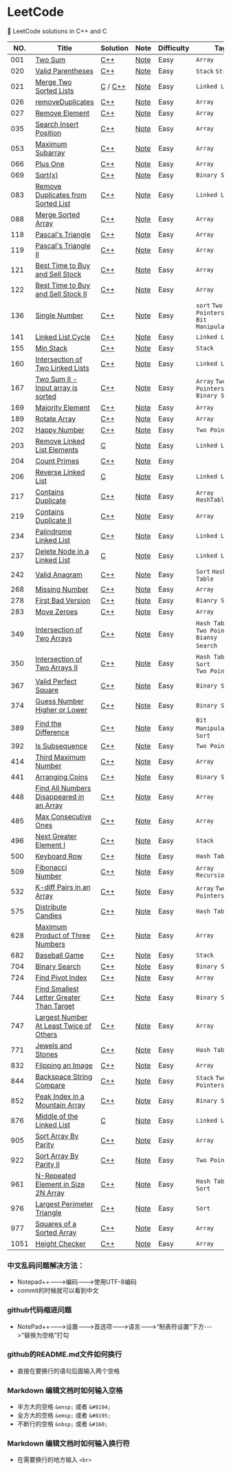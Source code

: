 # LeetCode
:book: LeetCode solutions in C++ and C


|NO.|Title|Solution|Note|Difficulty|Tag|
|---|-----|--------|----|----------|---|
|001|[Two Sum](https://leetcode-cn.com/problems/two-sum)|[C++](./001.两数之和/TwoSum.cc)|[Note](./001.两数之和/README.md)|Easy|`Array`|
|020|[Valid Parentheses](https://leetcode-cn.com/problems/valid-parentheses/)|[C++](./020.有效的括号/Valid_Parentheses.cc)|[Note](./020.有效的括号/README.md)|Easy|`Stack` `String`||
|021|[Merge Two Sorted Lists](https://leetcode-cn.com/problems/merge-two-sorted-lists/)|[C](./021.合并两个有序链表/MergeTwoSortedLists.c) / [C++](./021.合并两个有序链表/MergeTwoSortedLists.cc)|[Note](./021.合并两个有序链表/README.md)|Easy|`Linked List`|
|026|[removeDuplicates](https://leetcode-cn.com/problems/remove-duplicates-from-sorted-array)|[C++](./026.删除排序数组中的重复项/removeDuplicates.cc)|[Note](./026.删除排序数组中的重复项/README.md)|Easy|`Array`|
|027|[Remove Element](https://leetcode-cn.com/problems/remove-element/)|[C++](./027.移除元素/Remove%20Element.cc)|[Note](./027.移除元素/README.md)|Easy|`Array`|
|035|[Search Insert Position](https://leetcode-cn.com/problems/search-insert-position/)|[C++](./035.搜索插入位置/Search%20Insert%20Position.cc)|[Note](./035.搜索插入位置/README.md)|Easy|`Array`|
|053|[Maximum Subarray](https://leetcode-cn.com/problems/maximum-subarray/)|[C++](./053.最大子序和/maxSubArray.cc)|[Note](./053.最大子序和/README.md)|Easy|`Array`|
|066|[Plus One](https://leetcode-cn.com/problems/plus-one/)|[C++](./066.加一/plusOne.cc)|[Note](./066.加一/README.md)|Easy|`Array`|
|069|[Sqrt(x)](https://leetcode-cn.com/problems/sqrtx/)|[C++](./069.x的平方根/Sqrt(x).cc)|[Note](./069.x的平方根/README.md)|Easy|`Binary Search`|
|083|[Remove Duplicates from Sorted List](https://leetcode-cn.com/problems/remove-duplicates-from-sorted-list/)|[C++](./083.删除排序链表中的重复元素/Remove_Duplicates_from_Sorted_List.cc)|[Note](./083.删除排序链表中的重复元素/README.md)|Easy|`Linked List`|
|088|[Merge Sorted Array](https://leetcode-cn.com/problems/merge-sorted-array/)|[C++](./088.合并两个有序数组/MergeSortedArray.cc)|[Note](./088.合并两个有序数组/README.md)|Easy|`Array`|
|118|[Pascal's Triangle](https://leetcode-cn.com/problems/pascals-triangle/)|[C++](./118.杨辉三角/Pascal's_Triangle.cc)|[Note](./118.杨辉三角/README.md)|Easy|`Array`|
|119|[Pascal's Triangle II](https://leetcode-cn.com/problems/pascals-triangle-ii/)|[C++](./119.杨辉三角II/Pascal's_Triangle_II.cc)|[Note](.//119.杨辉三角II/README.md)|Easy|`Array`|
|121|[Best Time to Buy and Sell Stock](https://leetcode-cn.com/problems/best-time-to-buy-and-sell-stock/)|[C++](./121.买卖股票的最佳时机/Best-Time-to-Buy-and-Sell-Stock.cc)|[Note](./121.买卖股票的最佳时机/README.md)|Easy|`Array`|
|122|[Best Time to Buy and Sell Stock II](https://leetcode-cn.com/problems/best-time-to-buy-and-sell-stock-ii/)|[C++](./122.买卖股票的最佳时机II/Best-Time-to-Buy-and-Sell-Stock-II.cc)|[Note](./122.买卖股票的最佳时机II/README.md)|Easy|`Array`|
|136|[Single Number](https://leetcode-cn.com/problems/single-number/)|[C++](./136.只出现一次的数字/Single_Number.cc)|[Note](./136.只出现一次的数字/README.md)|Easy|`sort` `Two Pointers`<br>`Bit Manipulation`|
|141|[Linked List Cycle](https://leetcode-cn.com/problems/linked-list-cycle/)|[C++](./141.环形链表/Linked_List_Cycle.cc)|[Note](./141.环形链表/README.md)|Easy|`Linked List`|
|155|[Min Stack](https://leetcode-cn.com/problems/min-stack/)|[C++](./155.最小栈/Min_Stack.cc)|[Note](./155.最小栈/README.md)|Easy|`Stack`|
|160|[Intersection of Two Linked Lists](https://leetcode-cn.com/problems/intersection-of-two-linked-lists/)|[C++](./160.相交链表/Intersection_of_Two_Linked_Lists.cc)|[Note](./160.相交链表/README.md)|Easy|`Linked List`|
|167|[Two Sum II - Input array is sorted](https://leetcode-cn.com/problems/two-sum-ii-input-array-is-sorted/)|[C++](./167.两数之和II%20-%20输入有序数组/TwoSumII.cc)|[Note](./167.两数之和II%20-%20输入有序数组/TwoSumII.cc)|Easy|`Array` `Two Pointers` `Binary Search`|
|169|[Majority Element](https://leetcode-cn.com/problems/majority-element/)|[C++](./169.求众数/MajorityElement.cc)|[Note](./169.求众数/README.md)|Easy|`Array`|
|189|[Rotate Array](https://leetcode-cn.com/problems/rotate-array/)|[C++](./189.旋转数组/RotateArray.cc)|[Note](./189.旋转数组/README.md)|Easy|`Array`|
|202|[Happy Number](https://leetcode-cn.com/problems/happy-number/)|[C++](./202.快乐数/Happy_Number.cc)|[Note](./202.快乐数/README.md)|Easy|`Two Pointers`|
|203|[Remove Linked List Elements](https://leetcode-cn.com/problems/remove-linked-list-elements/)|[C](https://github.com/JINGLONGGIT/LeetCode/blob/master/203.%E7%A7%BB%E9%99%A4%E5%85%83%E7%B4%A0/RemoveLinkedListElements.c)|[Note](https://github.com/JINGLONGGIT/LeetCode/blob/master/203.%E7%A7%BB%E9%99%A4%E5%85%83%E7%B4%A0/README.md)|Easy|`Linked List`|
|204|[Count Primes](https://leetcode-cn.com/problems/count-primes/)|[C++](./204.计数质数/Count_Primes.cc)|[Note](./204.计数质数/README.md)|Easy|
|206|[Reverse Linked List](https://leetcode-cn.com/problems/reverse-linked-list/)|[C](https://github.com/JINGLONGGIT/LeetCode/blob/master/206.%E7%BF%BB%E8%BD%AC%E9%93%BE%E8%A1%A8/ReverseList.c)|[Note](https://github.com/JINGLONGGIT/LeetCode/blob/master/206.%E7%BF%BB%E8%BD%AC%E9%93%BE%E8%A1%A8/README.md)|Easy|`Linked List`|
|217|[Contains Duplicate](https://leetcode-cn.com/problems/contains-duplicate/)|[C++](./217.存在重复元素/ContainsDuplicate.cc)|[Note](./217.存在重复元素/README.md)|Easy|`Array HashTable`|
|219|[Contains Duplicate II](https://leetcode-cn.com/problems/contains-duplicate-ii/)|[C++](./219.存在重复元素II/Contains-Duplicate-II.cc)|[Note](./219.存在重复元素II/README.md)|Easy|`Array`|
|234|[Palindrome Linked List](https://leetcode-cn.com/problems/palindrome-linked-list/)|[C++](./234.回文链表/Palindrome_Linked_List.cc)|[Note](./234.回文链表/README.md)|Easy|`Linked List`|
|237|[Delete Node in a Linked List](https://leetcode-cn.com/problems/delete-node-in-a-linked-list/)|[C](./237.删除链表中的节点/Delete_Node_in_a_Linked_List.c)|[Note](./237.删除链表中的节点/README.md)|Easy|`Linked List`|
|242|[Valid Anagram](https://leetcode-cn.com/problems/valid-anagram/)|[C++](./242.有效的字母异位词/Valid_Anagram.cc)|[Note](./242.有效的字母异位词/README.md)|Easy|`Sort` `Hash Table`|
|268|[Missing Number](https://leetcode-cn.com/problems/missing-number/)|[C++](./268.缺失数字/MissingNumber.cc)|[Note](./268.缺失数字/README.md)|Easy|`Array`|
|278|[First Bad Version](https://leetcode-cn.com/problems/first-bad-version/)|[C++](./278.第一个错误的版本/First_Bad_Version.cc)|[Note](./278.第一个错误的版本/README.md)|Easy|`Bianry Search`|
|283|[Move Zeroes](https://leetcode-cn.com/problems/move-zeroes/)|[C++](./283.移动零/MoveZeroes.cc)|[Note](./283.移动零/README.md)|Easy|`Array`|
|349|[Intersection of Two Arrays](https://leetcode-cn.com/problems/intersection-of-two-arrays/)|[C++](./349.两个数组的交集/Intersection_of_Two_Arrays.cc)|[Note](./349.两个数组的交集/README.md)|Easy|`Hash Table`&emsp;`Two Pointers` <br>`Biansy Search`&emsp;`Sort`|
|350|[Intersection of Two Arrays II](https://leetcode-cn.com/problems/intersection-of-two-arrays-ii/)|[C++](./350.两个数组的交集II/Intersection_of_Two_Arrays_II.cc)|[Note](./350.两个数组的交集II/README.md)|Easy|`Hash Table`&emsp;`Sort`<br>`Two Pointers`|
|367|[Valid Perfect Square](https://leetcode-cn.com/problems/valid-perfect-square/)|[C++](./367.有效的完全平方数/Valid_Perfect_Square.cc)|[Note](./367.有效的完全平方数/README.md)|Easy|`Binary Search`|
|374|[Guess Number Higher or Lower](https://leetcode-cn.com/problems/guess-number-higher-or-lower/)|[C++](./374.猜数字大小/Guess_Number_Higher_or_Lower.cc)|[Note](./374.猜数字大小/README.md)|Easy|`Binary Search`|
|389|[Find the Difference](https://leetcode-cn.com/problems/find-the-difference/)|[C++](./389.找不同/Find_the_Difference.cc)|[Note](./389.找不同/README.md)|Easy|`Bit Manipulation`&emsp;`Sort`|
|392|[Is Subsequence](https://leetcode-cn.com/problems/is-subsequence/)|[C++](./392.判断子序列/Is_Subsequence.cc)|[Note](./392.判断子序列/README.md)|Easy|`Two Pointers`|
|414|[Third Maximum Number](https://leetcode-cn.com/problems/third-maximum-number/)|[C++](./414.第三大的数/ThirdMaximumNumber.cc)|[Note](./414.第三大的数/README.md)|Easy|`Array`|
|441|[Arranging Coins](https://leetcode-cn.com/problems/arranging-coins/)|[C++](./441.排列硬币/Arranging_Coins.cc)|[Note](./441.排列硬币/README.md)|Easy|`Binary Search`|
|448|[Find All Numbers Disappeared in an Array](https://leetcode-cn.com/problems/find-all-numbers-disappeared-in-an-array/)|[C++](./448.找到所有数组中消失的数字/Find_All_Numbers_Disappeared_in_an_Array.cc)|[Note](./448.找到所有数组中消失的数字/README.md)|Easy|`Array`|
|485|[Max Consecutive Ones](https://leetcode-cn.com/problems/max-consecutive-ones/)|[C++](./485.最大连续1的个数/MaxConsecutiveOnes.cc)|[Note](./485.最大连续1的个数/README.md)|Easy|`Array`|
|496|[Next Greater Element I](https://leetcode-cn.com/problems/next-greater-element-i/)|[C++](./496.下一个更大元素I/Next_Greater_Element_I.cc)|[Note](./496.下一个更大元素I/README.md)|Easy|`Stack`|
|500|[Keyboard Row](https://leetcode-cn.com/problems/keyboard-row/)|[C++](./500.键盘行/Keyboard_Row.cc)|[Note](./500.键盘行/README.md)|Easy|`Hash Table`|
|509|[Fibonacci Number](https://leetcode-cn.com/problems/fibonacci-number/)|[C++](./509.斐波那契数列/FibonacciNumber.cc)|[Note](./509.斐波那契数列/README.md)|Easy|`Array Recursion`|
|532|[K-diff Pairs in an Array](https://leetcode-cn.com/problems/k-diff-pairs-in-an-array/)|[C++](./532.数组中的K-diff数对/K-diff_Pairs_in_an_Array.cc)|[Note](./532.数组中的K-diff数对/README.md)|Easy|`Array` `Two Pointers`|
|575|[Distribute Candies](https://leetcode-cn.com/problems/distribute-candies/)|[C++](./575.分糖果/Distribute_Candies.cc)|[Note](./575.分糖果/README.md)|Easy|`Hash Table`|
|628|[Maximum Product of Three Numbers](https://leetcode-cn.com/problems/maximum-product-of-three-numbers/)|[C++](./628.三个数的最大乘积/MaximumProductofThreeNumbers.cc)|[Note](./628.三个数的最大乘积/README.md)|Easy|`Array`|
|682|[Baseball Game](https://leetcode-cn.com/problems/baseball-game/)|[C++](./682.棒球比赛/Baseball_Game.cc)|[Note](./682.棒球比赛/README.md)|Easy|`Stack`|
|704|[Binary Search](https://leetcode-cn.com/problems/binary-search/)|[C++](./704.二分查找/Binary_Search.cc)|[Note](./704.二分查找/README.md)|Easy|`Binary Search`|
|724|[Find Pivot Index](https://leetcode-cn.com/problems/find-pivot-index/)|[C++](./724.寻找数组的中心索引/FindPivotIndex.cc)|[Note](./724.寻找数组的中心索引/README.md)|Easy|`Array`|
|744|[Find Smallest Letter Greater Than Target](https://leetcode-cn.com/problems/find-smallest-letter-greater-than-target/)|[C++](./744.寻找比目标字母大的最小字母/Find_Smallest_Letter_Greater_Than_Target.cc)|[Note](./744.寻找比目标字母大的最小字母/README.md)|Easy|`Binary Search`|
|747|[Largest Number At Least Twice of Others](https://leetcode-cn.com/problems/largest-number-at-least-twice-of-others/)|[C++](./747.至少是其他数字两倍的最大数/LargestNumberAtLeastTwiceofOthers.cc)|[Note](./747.至少是其他数字两倍的最大数/README.md)|Easy|`Array`|
|771|[Jewels and Stones](https://leetcode-cn.com/problems/jewels-and-stones/)|[C++](./771.宝石与石头/Jewels_and_Stones.cc)|[Note](./771.宝石与石头/README.md)|Easy|`Hash Table`|
|832|[Flipping an Image](https://leetcode-cn.com/problems/flipping-an-image/)|[C++](./832.翻转图像/Flipping_an_Image.cc)|[Note](./832.翻转图像/README.md)|Easy|`Array`|
|844|[Backspace String Compare](https://leetcode-cn.com/problems/backspace-string-compare/)|[C++](./844.比较含退格的字符串/Backspace_String_Compare.cc)|[Note](./844.比较含退格的字符串/README.md)|Easy|`Stack` `Two Pointers`|
|852|[Peak Index in a Mountain Array](https://leetcode-cn.com/problems/peak-index-in-a-mountain-array/)|[C++](./852.山脉数组的峰顶索引/Peak_Index_in_a_Mountain_Array.cc)|[Note](./852.山脉数组的峰顶索引/README.md)|Easy|`Binary Search`|
|876|[Middle of the Linked List](https://leetcode-cn.com/problems/middle-of-the-linked-list/)|[C](./876.链表的中间节点/Middle_of_the_Linked_List.c)|[Note](./876.链表的中间节点/README.md)|Easy|`Linked List`||
|905|[Sort Array By Parity](https://leetcode-cn.com/problems/sort-array-by-parity/)|[C++](./905.按奇偶排序数组/SortArrayByParity.cc)|[Note](./905.按奇偶排序数组/README.md)|Easy|`Array`||
|922|[Sort Array By Parity II](https://leetcode-cn.com/problems/sort-array-by-parity-ii/)|[C++](./922.按奇偶排序数组II/Sort_Array_By_Parity_II.cc)|[Note](./922.按奇偶排序数组II/README.md)|Easy|`Two Pointers`|
|961|[N-Repeated Element in Size 2N Array](https://leetcode-cn.com/problems/n-repeated-element-in-size-2n-array/submissions/)|[C++](./961.重复N次的元素/N-Repeated_Element_in_Size_2N%20Array.cc)|[Note](./961.重复N次的元素/README.md)|Easy|`Hash Table`&emsp;`Sort`|
|976|[Largest Perimeter Triangle](https://leetcode-cn.com/problems/largest-perimeter-triangle/)|[C++](./976.三角形的最大周长/Largest_Perimeter_Triangle.cc)|[Note](./976.三角形的最大周长/README.md)|Easy|`Sort`|
|977|[Squares of a Sorted Array](https://leetcode-cn.com/problems/squares-of-a-sorted-array/)|[C++](./977.有序数组的平方/SquaresOfASortedArray.cc)|[Note](./977.有序数组的平方/README.md)|Easy|`Array`|
|1051|[Height Checker](https://leetcode-cn.com/problems/height-checker/)|[C++](./1051.高度检查器/HeightChecker.cc)|[Note](./1051.高度检查器/README.md)|Easy|`Array`|


### 中文乱码问题解决方法：
* Notepad++--->编码--->使用UTF-8编码
* commit的时候就可以看到中文

### github代码缩进问题
* NotePad++--->设置--->首选项--->语言--->“制表符设置”下方--->“替换为空格”打勾

### github的README.md文件如何换行
* 直接在要换行的语句后面输入两个空格

### Markdown 编辑文档时如何输入空格
* 半方大的空格 `&ensp;` 或者 `&#8194;`
* 全方大的空格 `&emsp;` 或者 `&#8195;`
* 不断行的空格 `&nbsp;` 或者 `&#160;`

### Markdown 编辑文档时如何输入换行符
* 在需要换行的地方输入 `<br>`